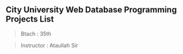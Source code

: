 **City University Web Database Programming Projects List**
------------------------------
> Btach : 35th
 
> Instructor : Ataullah Sir
